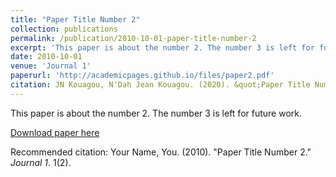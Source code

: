 ```yaml
---
title: "Paper Title Number 2"
collection: publications
permalink: /publication/2010-10-01-paper-title-number-2
excerpt: 'This paper is about the number 2. The number 3 is left for future work.'
date: 2010-10-01
venue: 'Journal 1'
paperurl: 'http://academicpages.github.io/files/paper2.pdf'
citation: JN Kouagou, N'Dah Jean Kouagou. (2020). &quot;Paper Title Number 2.&quot; <i>Journal 1</i>. 1(2).'
---
```

This paper is about the number 2. The number 3 is left for future work.

[Download paper here](https://nkouagou.github.io/files/1-s2.0-S1110016820301769-main.pdf)

Recommended citation: Your Name, You. (2010). "Paper Title Number 2." <i>Journal 1</i>. 1(2).
